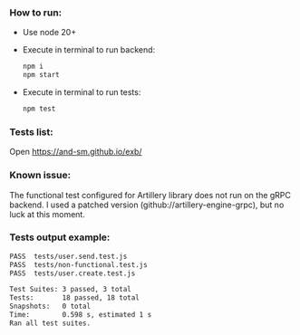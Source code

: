 ### **How to run:**

- Use node 20+
- Execute in terminal to run backend:

  ```bash
  npm i
  npm start
  ```

- Execute in terminal to run tests:
  ```bash
  npm test
  ```

### **Tests list:**

Open https://and-sm.github.io/exb/

### **Known issue:**

The functional test configured for Artillery library does not run on the gRPC backend. I used a patched version (github://artillery-engine-grpc), but no luck at this moment.

### **Tests output example:**

```bash
PASS  tests/user.send.test.js
PASS  tests/non-functional.test.js
PASS  tests/user.create.test.js

Test Suites: 3 passed, 3 total
Tests:       18 passed, 18 total
Snapshots:   0 total
Time:        0.598 s, estimated 1 s
Ran all test suites.
```


